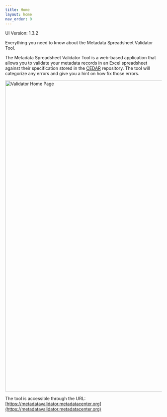```yaml
---
title: Home
layout: home
nav_order: 0
---
```


UI Version: 1.3.2

Everything you need to know about the Metadata Spreadsheet Validator Tool.

The Metadata Spreadsheet Validator Tool is a web-based application that allows you to validate your metadata records in an Excel spreadsheet against their specification stored in the [CEDAR](https://cedar.metadatacenter.org/) repository. The tool will categorize any errors and give you a hint on how fix those errors.

<img width="1000" alt="Validator Home Page" src="https://user-images.githubusercontent.com/5062950/227295748-44833e7b-a680-4874-8d07-a4ab237e30eb.png">

The tool is accessible through the URL: [https://metadatavalidator.metadatacenter.org](https://metadatavalidator.metadatacenter.org)
